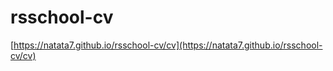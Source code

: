# rsschool-cv

[https://natata7.github.io/rsschool-cv/cv](https://natata7.github.io/rsschool-cv/cv)

